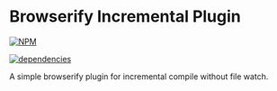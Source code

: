 # Browserify Incremental Plugin

[![NPM](https://nodei.co/npm/browserify-incremental-plugin.png)](https://github.com/bholloway/browserify-incremental-plugin)

[![dependencies](https://david-dm.org/bholloway/browserify-incremental-plugin.svg)](https://github.com/bholloway/browserify-incremental-plugin)

A simple browserify plugin for incremental compile without file watch.
